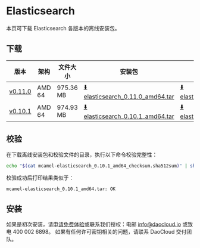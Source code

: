 # Elasticsearch

本页可下载 Elasticsearch 各版本的离线安装包。

## 下载

| 版本                                                         | 架构 | 文件大小 | 安装包                                                                                                                                    |  校验文件 | 更新日期       |
|------------------------------------------------------------| ----- |-------- |----------------------------------------------------------------------------------------------------------------------------------------| ---------- |------------|
| [v0.11.0](../../../middleware/elasticsearch/release-notes.md) | AMD 64 | 975.36 MB | [:arrow_down: elasticsearch_0.11.0_amd64.tar](https://qiniu-download-public.daocloud.io/DaoCloud_Enterprise/mcamel-elasticsearch_0.11.0_amd64.tar) | [:arrow_down: elasticsearch_0.11.0_amd64_checksum.sha512sum](https://qiniu-download-public.daocloud.io/DaoCloud_Enterprise/mcamel-elasticsearch_0.11.0_amd64_checksum.sha512sum) | 2023-11-02 |
| [v0.10.1](../../../middleware/elasticsearch/release-notes.md) | AMD 64 | 974.93 MB | [:arrow_down: elasticsearch_0.10.1_amd64.tar](https://qiniu-download-public.daocloud.io/DaoCloud_Enterprise/mcamel-elasticsearch_0.10.1_amd64.tar) | [:arrow_down: elasticsearch_0.10.1_amd64_checksum.sha512sum](https://qiniu-download-public.daocloud.io/DaoCloud_Enterprise/mcamel-elasticsearch_0.10.1_amd64_checksum.sha512sum) | 2023-10-20 |

## 校验

在下载离线安装包和校验文件的目录，执行以下命令校验完整性：

```sh
echo "$(cat mcamel-elasticsearch_0.10.1_amd64_checksum.sha512sum)" | sha512sum -c
```

校验成功后打印结果类似于：

```none
mcamel-elasticsearch_0.10.1_amd64.tar: OK
```

## 安装

如果是初次安装，请[申请免费体验](../../../dce/license0.md)或联系我们授权：电邮 info@daocloud.io 或致电 400 002 6898。
如果有任何许可密钥相关的问题，请联系 DaoCloud 交付团队。